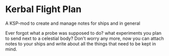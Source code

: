 # Kerbal Flight Plan
A KSP-mod to create and manage notes for ships and in general

Ever forgot what a probe was supposed to do? what experiments you plan to send next to a celestial body?
Don't worry any more, now you can attach notes to your ships and write about all the things that need to be kept in mind.
